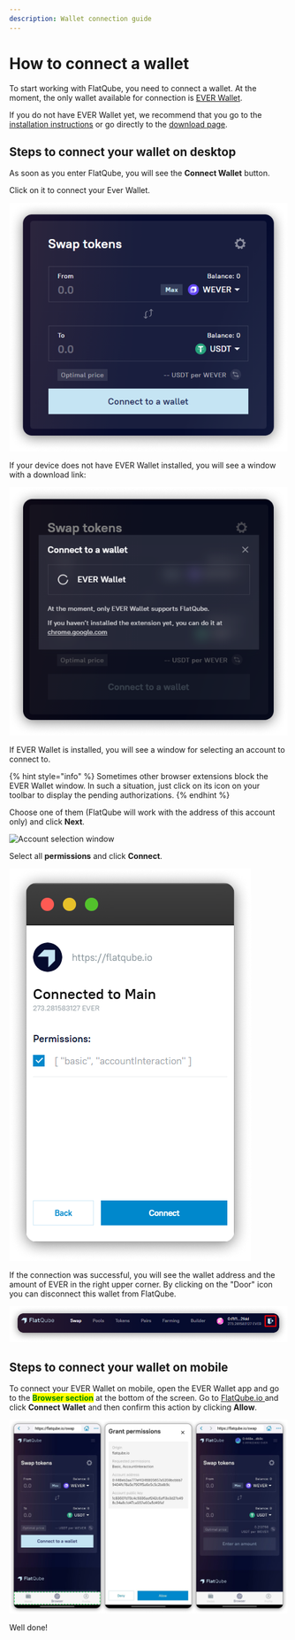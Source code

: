 ```yaml
---
description: Wallet connection guide
---
```


# How to connect a wallet

To start working with FlatQube, you need to connect a wallet. At the moment, the only wallet available for connection is [EVER Wallet](https://l1.broxus.com/everscale/wallet).

If you do not have EVER Wallet yet, we recommend that you go to the [installation instructions](https://docs.tonbridge.io/ever-wallet/getting-started-with-ton-crystal-wallet) or go directly to the [download page](https://l1.broxus.com/everscale/wallet).

## Steps to connect your wallet on desktop

As soon as you enter FlatQube, you will see the **Connect Wallet** button.

Click on it to connect your Ever Wallet.

!["Connect to a wallet" button at the Swap page](<../../.gitbook/assets/1 (2).png>)

If your device does not have EVER Wallet installed, you will see a window with a download link:

![Connect to a wallet with download link](../../.gitbook/assets/download.png)

If EVER Wallet is installed, you will see a window for selecting an account to connect to.

{% hint style="info" %}
Sometimes other browser extensions block the EVER Wallet window. In such a situation, just click on its icon on your toolbar to display the pending authorizations.
{% endhint %}

Choose one of them (FlatQube will work with the address of this account only) and click **Next**.

![Account selection window](<../../.gitbook/assets/frame\_generic\_dark (2).png>)

Select all **permissions** and click **Connect**.

![Permissions window](../../.gitbook/assets/permissions.png)

If the connection was successful, you will see the wallet address and the amount of EVER in the right upper corner. By clicking on the "Door" icon you can disconnect this wallet from FlatQube.

![FlatQube menu with connected wallet](../../.gitbook/assets/Leave.png)

## Steps to connect your wallet on mobile

To connect your EVER Wallet on mobile, open the EVER Wallet app and go to the <mark style="color:green;">**Browser section**</mark> <mark style="color:green;"></mark><mark style="color:green;"></mark> at the bottom of the screen. Go to [FlatQube.io ](https://flatqube.io)and click **Connect Wallet** and then confirm this action by clicking **Allow**.

![](<../../.gitbook/assets/image (99).png>)

Well done!

